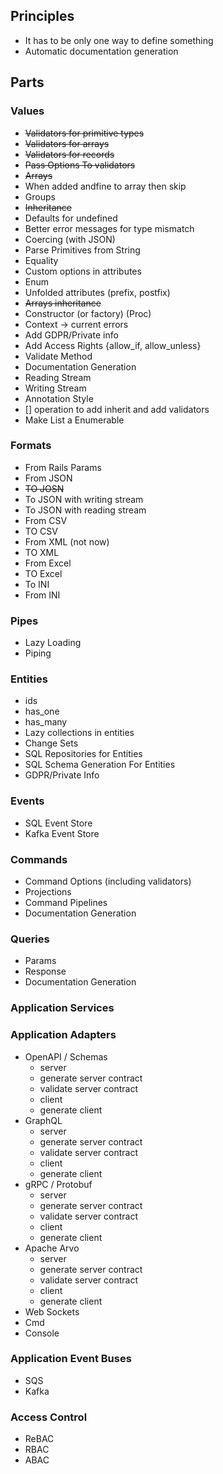 ## Principles

* It has to be only one way to define something 
* Automatic documentation generation 


## Parts 

### Values 
* ~~Validators for primitive types~~
* ~~Validators for arrays~~
* ~~Validators for records~~
* ~~Pass Options To validators~~ 
* ~~Arrays~~ 
* When added andfine to array then skip
* Groups
* ~~Inheritance~~ 
* Defaults for undefined 
* Better error messages for type mismatch 
* Coercing (with JSON)
* Parse Primitives from String
* Equality
* Custom options in attributes 
* Enum
* Unfolded attributes (prefix, postfix)
* ~~Arrays inheritance~~
* Constructor (or factory) (Proc)
* Context -> current errors 
* Add GDPR/Private info 
* Add Access Rights {allow_if, allow_unless}
* Validate Method 
* Documentation Generation
* Reading Stream 
* Writing Stream 
* Annotation Style 
* [] operation to add inherit and add validators 
* Make List a Enumerable

### Formats 
* From Rails Params
* From JSON 
* ~~TO JOSN~~ 
* To JSON with writing stream 
* To JSON with reading stream 
* From CSV
* TO CSV
* From XML (not now)
* TO XML
* From Excel
* TO Excel 
* To INI
* From INI

### Pipes
* Lazy Loading
* Piping

### Entities 
* ids
* has_one
* has_many
* Lazy collections in entities
* Change Sets
* SQL Repositories for Entities 
* SQL Schema Generation For Entities
* GDPR/Private Info 

### Events 
* SQL Event Store
* Kafka Event Store

### Commands 
* Command Options (including validators)
* Projections 
* Command Pipelines 
* Documentation Generation 

### Queries 
* Params 
* Response 
* Documentation Generation

### Application Services 
 
### Application Adapters  
* OpenAPI / Schemas 
    - server
    - generate server contract  
    - validate server contract
    - client 
    - generate client
* GraphQL
   - server 
   - generate server contract 
   - validate server contract 
   - client 
   - generate client 
* gRPC / Protobuf
   - server
   - generate server contract
   - validate server contract
   - client
   - generate client
* Apache Arvo 
  - server
  - generate server contract
  - validate server contract
  - client
  - generate client
* Web Sockets 
* Cmd
* Console 

### Application Event Buses
* SQS
* Kafka 

### Access Control 
* ReBAC
* RBAC
* ABAC



